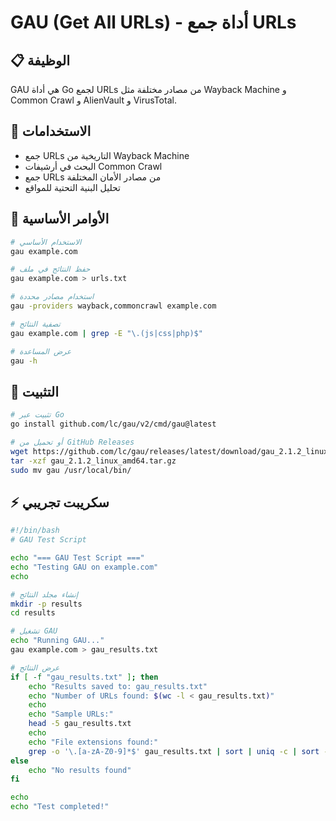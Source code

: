 # GAU (Get All URLs) - أداة جمع URLs

## 📋 الوظيفة
GAU هي أداة Go لجمع URLs من مصادر مختلفة مثل Wayback Machine و Common Crawl و AlienVault و VirusTotal.

## 🚀 الاستخدامات
- جمع URLs التاريخية من Wayback Machine
- البحث في أرشيفات Common Crawl
- جمع URLs من مصادر الأمان المختلفة
- تحليل البنية التحتية للمواقع

## 📝 الأوامر الأساسية
```bash
# الاستخدام الأساسي
gau example.com

# حفظ النتائج في ملف
gau example.com > urls.txt

# استخدام مصادر محددة
gau -providers wayback,commoncrawl example.com

# تصفية النتائج
gau example.com | grep -E "\.(js|css|php)$"

# عرض المساعدة
gau -h
```

## 🔧 التثبيت
```bash
# تثبيت عبر Go
go install github.com/lc/gau/v2/cmd/gau@latest

# أو تحميل من GitHub Releases
wget https://github.com/lc/gau/releases/latest/download/gau_2.1.2_linux_amd64.tar.gz
tar -xzf gau_2.1.2_linux_amd64.tar.gz
sudo mv gau /usr/local/bin/
```

## ⚡ سكريبت تجريبي
```bash
#!/bin/bash
# GAU Test Script

echo "=== GAU Test Script ==="
echo "Testing GAU on example.com"
echo

# إنشاء مجلد النتائج
mkdir -p results
cd results

# تشغيل GAU
echo "Running GAU..."
gau example.com > gau_results.txt

# عرض النتائج
if [ -f "gau_results.txt" ]; then
    echo "Results saved to: gau_results.txt"
    echo "Number of URLs found: $(wc -l < gau_results.txt)"
    echo
    echo "Sample URLs:"
    head -5 gau_results.txt
    echo
    echo "File extensions found:"
    grep -o '\.[a-zA-Z0-9]*$' gau_results.txt | sort | uniq -c | sort -nr | head -10
else
    echo "No results found"
fi

echo
echo "Test completed!"
```
